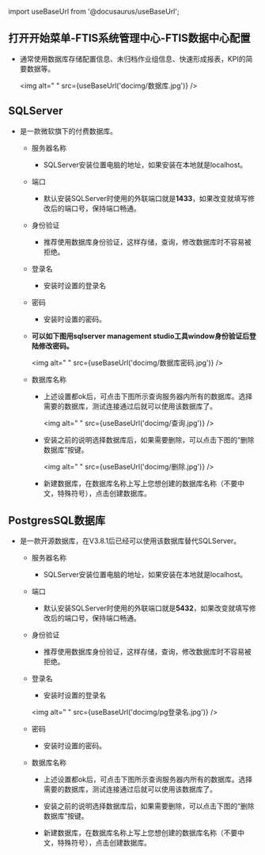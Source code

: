 
import useBaseUrl from '@docusaurus/useBaseUrl';

## 打开开始菜单-FTIS系统管理中心-FTIS数据中心配置

* 通常使用数据库存储配置信息、未归档作业组信息、快速形成报表，KPI的简要数据等。

  <img alt=" " src={useBaseUrl('docimg/数据库.jpg')} />  

## SQLServer

* 是一款微软旗下的付费数据库。
  * 服务器名称
    * SQLServer安装位置电脑的地址，如果安装在本地就是localhost。
  * 端口
    * 默认安装SQLServer时使用的外联端口就是**1433**，如果改变就填写修改后的端口号，保持端口畅通。

  * 身份验证
    * 推荐使用数据库身份验证，这样存储，查询，修改数据库时不容易被拒绝。

  * 登录名
    * 安装时设置的登录名

  * 密码
    * 安装时设置的密码。

  * **可以如下图用sqlserver management studio工具window身份验证后登陆修改密码。**

    <img alt=" " src={useBaseUrl('docimg/数据库密码.jpg')} />

  * 数据库名称
    * 上述设置都ok后，可点击下图所示查询服务器内所有的数据库。选择需要的数据库，测试连接通过后就可以使用该数据库了。

      <img alt=" " src={useBaseUrl('docimg/查询.jpg')} />  

    * 安装之前的说明选择数据库后，如果需要删除，可以点击下图的“删除数据库”按键。
  
      <img alt=" " src={useBaseUrl('docimg/删除.jpg')} />  
  
    * 新建数据库，在数据库名称上写上您想创建的数据库名称（不要中文，特殊符号），点击创建数据库。

## PostgresSQL数据库

* 是一款开源数据库，在V3.8.1后已经可以使用该数据库替代SQLServer。
  * 服务器名称
    * SQLServer安装位置电脑的地址，如果安装在本地就是localhost。
  
  * 端口
    * 默认安装SQLServer时使用的外联端口就是**5432**，如果改变就填写修改后的端口号，保持端口畅通。

  * 身份验证
    * 推荐使用数据库身份验证，这样存储，查询，修改数据库时不容易被拒绝。
  * 登录名
    * 安装时设置的登录名

    <img alt=" " src={useBaseUrl('docimg/pg登录名.jpg')} />

  * 密码
    * 安装时设置的密码。

  * 数据库名称
    * 上述设置都ok后，可点击下图所示查询服务器内所有的数据库。选择需要的数据库，测试连接通过后就可以使用该数据库了。

    * 安装之前的说明选择数据库后，如果需要删除，可以点击下图的“删除数据库”按键。
  
    * 新建数据库，在数据库名称上写上您想创建的数据库名称（不要中文，特殊符号），点击创建数据库。
